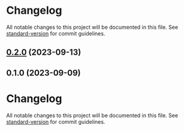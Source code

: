 # Changelog

All notable changes to this project will be documented in this file. See [standard-version](https://github.com/conventional-changelog/standard-version) for commit guidelines.

## [0.2.0](https://github.com/yasirshahzad/heroic-ui-library/compare/v0.1.0...v0.2.0) (2023-09-13)

## 0.1.0 (2023-09-09)

# Changelog

All notable changes to this project will be documented in this file. See [standard-version](https://github.com/conventional-changelog/standard-version) for commit guidelines.
